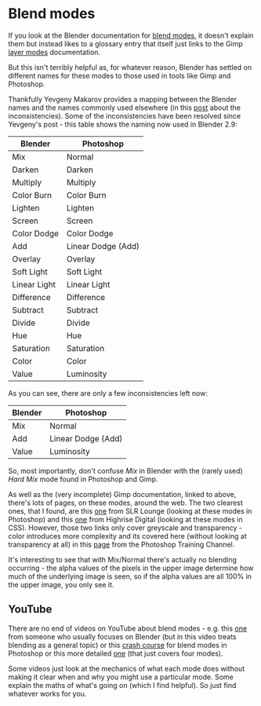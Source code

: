 Blend modes
===========

If you look at the Blender documentation for [blend modes](https://docs.blender.org/manual/en/latest/editors/texture_node/types/color/mix_rgb.html?highlight=mixrgb#properties), it doesn't explain them but instead likes to a glossary entry that itself just links to the Gimp [layer modes](https://docs.gimp.org/en/gimp-concepts-layer-modes.html) documentation.

But this isn't terribly helpful as, for whatever reason, Blender has settled on different names for these modes to those used in tools like Gimp and Photoshop.

Thankfully Yevgeny Makarov provides a mapping between the Blender names and the names commonly used elsewhere (in this [post](https://devtalk.blender.org/t/solved-blend-modes-naming-inconsistency/8006) about the inconsistencies). Some of the inconsistencies have been resolved since Yevgeny's post - this table shows the naming now used in Blender 2.9:



| Blender | Photoshop |
|--------|--------|
| Mix | Normal |
| Darken | Darken |
| Multiply | Multiply |
| Color Burn | Color Burn |
| Lighten | Lighten |
| Screen | Screen |
| Color Dodge | Color Dodge |
| Add | Linear Dodge (Add) |
| Overlay | Overlay |
| Soft Light | Soft Light |
| Linear Light | Linear Light |
| Difference | Difference |
| Subtract | Subtract |
| Divide | Divide |
| Hue | Hue |
| Saturation | Saturation |
| Color | Color |
| Value | Luminosity |

As you can see, there are only a few inconsistencies left now:

| Blender | Photoshop |
|--------|--------|
| Mix | Normal |
| Add | Linear Dodge (Add) |
| Value | Luminosity |

So, most importantly, don't confuse _Mix_ in Blender with the (rarely used) _Hard Mix_ mode found in Photoshop and Gimp.

As well as the (very incomplete) Gimp documentation, linked to above, there's lots of pages, on these modes, around the web. The two clearest ones, that I found, are this [one](https://www.slrlounge.com/workshop/the-ultimate-visual-guide-to-understanding-blend-modes/) from SLR Lounge (looking at these modes in Photoshop) and this [one](https://highrise.digital/blog/css-blend-modes/) from Highrise Digital (looking at these modes in CSS). However, those two links only cover greyscale and transparency - color introduces more complexity and its covered here (without looking at transparency at all) in this [page](https://photoshoptrainingchannel.com/blending-modes-explained/) from the Photoshop Training Channel.

It's interesting to see that with Mix/Normal there's actually no blending occurring - the alpha values of the pixels in the upper image determine how much of the underlying image is seen, so if the alpha values are all 100% in the upper image, you only see it.

YouTube
-------

There are no end of videos on YouTube about blend modes - e.g. this [one](https://www.youtube.com/watch?v=QfGKdsz1pVM) from someone who usually focuses on Blender (but in this video treats blending as a general topic) or this [crash course](https://www.youtube.com/watch?v=EroAHgpsP_I) for blend modes in Photoshop or this more detailed [one](https://www.youtube.com/watch?v=zGTbOfhyXnA) (that just covers four modes).

Some videos just look at the mechanics of what each mode does without making it clear when and why you might use a particular mode. Some explain the maths of what's going on (which I find helpful). So just find whatever works for you.
